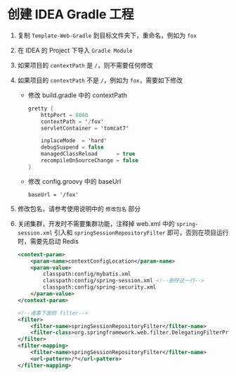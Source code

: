 # 创建 IDEA Gradle 工程
1.  复制 `Template-Web-Gradle` 到目标文件夹下，重命名，例如为 `fox`

2. 在 IDEA 的 Project 下导入 `Gradle Module`

3. 如果项目的 `contextPath` 是 `/`，则不需要任何修改

4. 如果项目的 `contextPath` 不是 `/`，例如为 `fox`，需要如下修改
    * 修改 build.gradle 中的 contextPath

      ```java
      gretty {
          httpPort = 8080
          contextPath = '/fox'
          servletContainer = 'tomcat7'

          inplaceMode  = 'hard'
          debugSuspend = false
          managedClassReload      = true
          recompileOnSourceChange = false
      }
      ```
    * 修改 config.groovy 中的 baseUrl

        ```
        baseUrl = '/fox'
        ```

5. 修改包名，请参考使用说明中的 `修改包名` 部分

6. 关闭集群，开发时不需要集群功能，注释掉 web.xml 中的 `spring-session.xml` 引入和 `springSessionRepositoryFilter` 即可，否则在项目运行时，需要先启动 Redis

    ```xml
    <context-param>
        <param-name>contextConfigLocation</param-name>
        <param-value>
            classpath:config/mybatis.xml
            classpath:config/spring-session.xml <!--删除这一行-->
            classpath:config/spring-security.xml
        </param-value>
    </context-param>
    ```

    ```xml
    <!--诸事下面的 filter-->
    <filter>
        <filter-name>springSessionRepositoryFilter</filter-name>
        <filter-class>org.springframework.web.filter.DelegatingFilterProxy</filter-class>
    </filter>
    <filter-mapping>
        <filter-name>springSessionRepositoryFilter</filter-name>
        <url-pattern>/*</url-pattern>
    </filter-mapping>
    ```

    ​